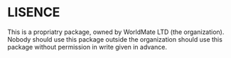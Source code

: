 LISENCE
==========

This is a propriatry package, owned by WorldMate LTD (the organization).
Nobody should use this package outside the organization should use this 
package without permission in write given in advance.
